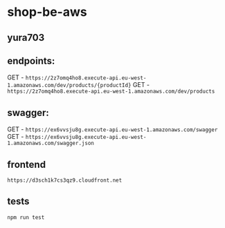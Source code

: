 # shop-be-aws
## yura703

## endpoints:
  GET - ``` https://2z7omq4ho8.execute-api.eu-west-1.amazonaws.com/dev/products/{productId} ```
  GET - ``` https://2z7omq4ho8.execute-api.eu-west-1.amazonaws.com/dev/products ```

## swagger:
  GET - ``` https://ex6vvsju8g.execute-api.eu-west-1.amazonaws.com/swagger ```
  GET - ``` https://ex6vvsju8g.execute-api.eu-west-1.amazonaws.com/swagger.json ```

## frontend 
  ``` https://d3sch1k7cs3qz9.cloudfront.net  ```  

## tests
  ``` npm run test ```
